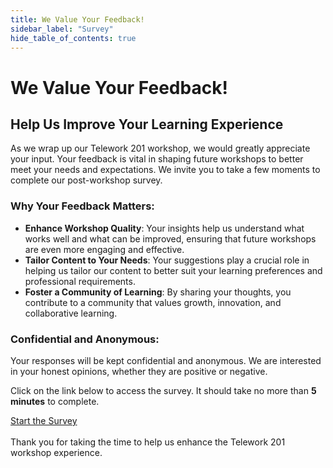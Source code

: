 ```yaml
---
title: We Value Your Feedback!
sidebar_label: "Survey"
hide_table_of_contents: true
---
```

# We Value Your Feedback!

## Help Us Improve Your Learning Experience

As we wrap up our Telework 201 workshop, we would greatly appreciate your input. Your feedback is vital in shaping future workshops to better meet your needs and expectations. We invite you to take a few moments to complete our post-workshop survey.

### **Why Your Feedback Matters:**
- **Enhance Workshop Quality**: Your insights help us understand what works well and what can be improved, ensuring that future workshops are even more engaging and effective.
- **Tailor Content to Your Needs**: Your suggestions play a crucial role in helping us tailor our content to better suit your learning preferences and professional requirements.
- **Foster a Community of Learning**: By sharing your thoughts, you contribute to a community that values growth, innovation, and collaborative learning.

### Confidential and Anonymous: 
Your responses will be kept confidential and anonymous. We are interested in your honest opinions, whether they are positive or negative.

Click on the link below to access the survey. It should take no more than **5 minutes** to complete.

<div style={{
 marginLeft: '20px', width: '200px', 
 fontSize: '20px', 
 borderRadius: '5px',
 backgroundColor: '#62d84e', 
 textDecoration: 'none', 
 textAlign: 'center',
 fontWeight: 'bold' }}>
<a href="https://201workshop.service-now.com/esc?id=public_survey&type_id=7a4dd33893ea71506f42b0f97bba1097" style={{ fontSize: '20px', color: '#1d1d1d', textDecoration: 'none', fontWeight: 'bold' }}>
Start the Survey
</a>
 </div>
<br/>
Thank you for taking the time to help us enhance the Telework 201 workshop experience.